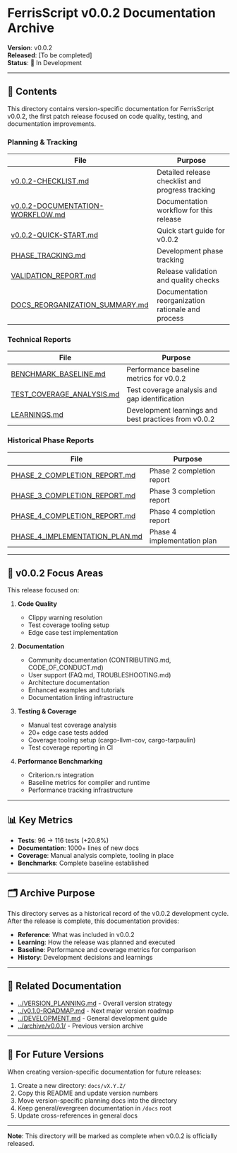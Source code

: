 # FerrisScript v0.0.2 Documentation Archive

**Version**: v0.0.2  
**Released**: [To be completed]  
**Status**: 🚧 In Development

---

## 📁 Contents

This directory contains version-specific documentation for FerrisScript v0.0.2, the first patch release focused on code quality, testing, and documentation improvements.

### Planning & Tracking

| File | Purpose |
|------|---------|
| [v0.0.2-CHECKLIST.md](v0.0.2-CHECKLIST.md) | Detailed release checklist and progress tracking |
| [v0.0.2-DOCUMENTATION-WORKFLOW.md](v0.0.2-DOCUMENTATION-WORKFLOW.md) | Documentation workflow for this release |
| [v0.0.2-QUICK-START.md](v0.0.2-QUICK-START.md) | Quick start guide for v0.0.2 |
| [PHASE_TRACKING.md](PHASE_TRACKING.md) | Development phase tracking |
| [VALIDATION_REPORT.md](VALIDATION_REPORT.md) | Release validation and quality checks |
| [DOCS_REORGANIZATION_SUMMARY.md](DOCS_REORGANIZATION_SUMMARY.md) | Documentation reorganization rationale and process |

### Technical Reports

| File | Purpose |
|------|---------|
| [BENCHMARK_BASELINE.md](BENCHMARK_BASELINE.md) | Performance baseline metrics for v0.0.2 |
| [TEST_COVERAGE_ANALYSIS.md](TEST_COVERAGE_ANALYSIS.md) | Test coverage analysis and gap identification |
| [LEARNINGS.md](LEARNINGS.md) | Development learnings and best practices from v0.0.2 |

### Historical Phase Reports

| File | Purpose |
|------|---------|
| [PHASE_2_COMPLETION_REPORT.md](PHASE_2_COMPLETION_REPORT.md) | Phase 2 completion report |
| [PHASE_3_COMPLETION_REPORT.md](PHASE_3_COMPLETION_REPORT.md) | Phase 3 completion report |
| [PHASE_4_COMPLETION_REPORT.md](PHASE_4_COMPLETION_REPORT.md) | Phase 4 completion report |
| [PHASE_4_IMPLEMENTATION_PLAN.md](PHASE_4_IMPLEMENTATION_PLAN.md) | Phase 4 implementation plan |

---

## 🎯 v0.0.2 Focus Areas

This release focused on:

1. **Code Quality**
   - Clippy warning resolution
   - Test coverage tooling setup
   - Edge case test implementation

2. **Documentation**
   - Community documentation (CONTRIBUTING.md, CODE_OF_CONDUCT.md)
   - User support (FAQ.md, TROUBLESHOOTING.md)
   - Architecture documentation
   - Enhanced examples and tutorials
   - Documentation linting infrastructure

3. **Testing & Coverage**
   - Manual test coverage analysis
   - 20+ edge case tests added
   - Coverage tooling setup (cargo-llvm-cov, cargo-tarpaulin)
   - Test coverage reporting in CI

4. **Performance Benchmarking**
   - Criterion.rs integration
   - Baseline metrics for compiler and runtime
   - Performance tracking infrastructure

---

## 📊 Key Metrics

- **Tests**: 96 → 116 tests (+20.8%)
- **Documentation**: 1000+ lines of new docs
- **Coverage**: Manual analysis complete, tooling in place
- **Benchmarks**: Complete baseline established

---

## 🗂️ Archive Purpose

This directory serves as a historical record of the v0.0.2 development cycle. After the release is complete, this documentation provides:

- **Reference**: What was included in v0.0.2
- **Learning**: How the release was planned and executed
- **Baseline**: Performance and coverage metrics for comparison
- **History**: Development decisions and learnings

---

## 🔗 Related Documentation

- [../VERSION_PLANNING.md](../VERSION_PLANNING.md) - Overall version strategy
- [../v0.1.0-ROADMAP.md](../v0.1.0-ROADMAP.md) - Next major version roadmap
- [../DEVELOPMENT.md](../DEVELOPMENT.md) - General development guide
- [../archive/v0.0.1/](../archive/v0.0.1/) - Previous version archive

---

## 📝 For Future Versions

When creating version-specific documentation for future releases:

1. Create a new directory: `docs/vX.Y.Z/`
2. Copy this README and update version numbers
3. Move version-specific planning docs into the directory
4. Keep general/evergreen documentation in `/docs` root
5. Update cross-references in general docs

---

**Note**: This directory will be marked as complete when v0.0.2 is officially released.

